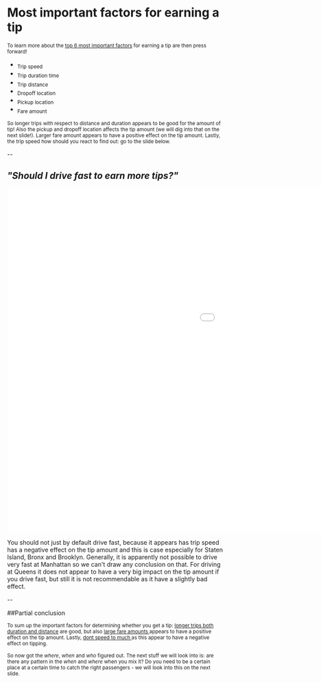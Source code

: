 # Most important factors for earning a tip 


<sub>To learn more about the <u>top 6 most important factors</u> for earning a tip are then press forward!</sub> 
+ <sub>Trip speed</sub>
+ <sub>Trip duration time</sub>
+ <sub>Trip distance </sub>
+ <sub>Dropoff location</sub>
+ <sub>Pickup location</sub>
+ <sub>Fare amount</sub>


<sub>So longer trips with respect to distance and duration appears to be good for the amount of tip! Also the pickup and dropoff location affects the tip amount (we will dig into that on the next slide!). Larger fare amount appears to have a positive effect on the tip amount. Lastly, the trip speed how should you react to find out: go to the slide below. </sub>

--


## *"Should I drive fast to earn more tips?"*
<iframe src="images/tip_vs_speed.html" 
        sandbox="allow-same-origin allow-scripts" 
        width="1500" 
        height="800" 
        scrolling="no" 
        seamless="seamless" 
        frameborder="0">
        </iframe>

You should not just by default drive fast, because it appears has trip speed has a negative effect on the tip amount and this is case especially for Staten Island, Bronx and Brooklyn. Generally, it is apparently not possible to drive very fast at Manhattan so we can't draw any conclusion on that. For driving at Queens it does not appear to have a very big impact on the tip amount if you drive fast, but still it is not recommendable as it have a slightly bad effect. 


--

##Partial conclusion

<sub> To sum up the important factors for determining whether you get a tip: <u> longer trips both duration and distance</u> are good, but also <u> large fare amounts </u> appears to have a positive effect on the tip amount. Lastly, <u> dont speed to much </u> as this appear to have a negative effect on tipping.</sub>

<sub>So now got the *where*, *when* and *who* figured out. The next stuff we will look into is: are there any pattern in the *when* and *where* when you mix it? Do you need to be a certain place at a certain time to catch the right passengers - we will look into this on the next slide. </sub>

